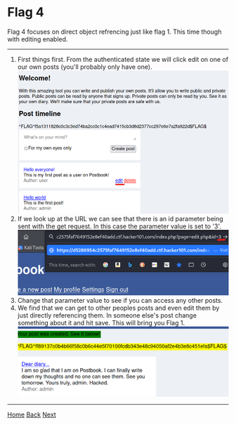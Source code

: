 # Flag 4

Flag 4 focuses on direct object refrencing just like flag 1. This time though with editing enabled. 

---

1. First things first. From the authenticated state we will click edit on one of our own posts (you'll probably only have one). 
![post](./static/1_1.png)
2. If we look up at the URL we can see that there is an id parameter being sent with the get request. In this case the parameter value is set to '3'. 
![Step2](./static/1_2.png)
3. Change that parameter value to see if you can access any other posts. 
4. We find that we can get to other peoples posts and even edit them by just directly referencing them. In someone else's post change something about it and hit save. This will bring you Flag 1.
![Flag1](./static/1_3.png)

---
[Home](./Readme.md) 
[Back](./Flag3.md) [Next](./Flag5.md)
